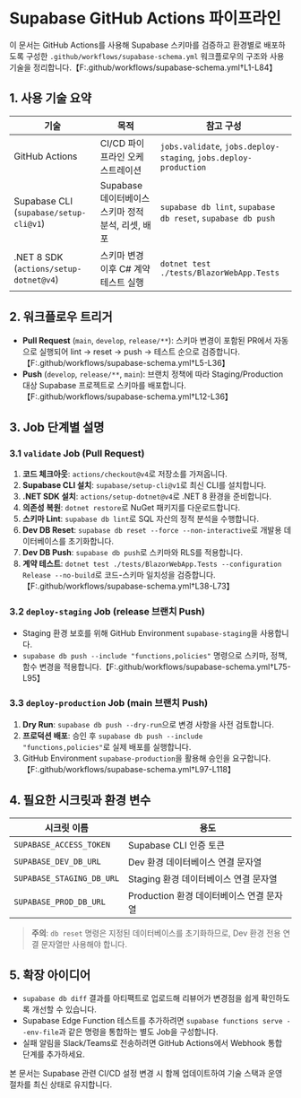 # Supabase GitHub Actions 파이프라인

이 문서는 GitHub Actions를 사용해 Supabase 스키마를 검증하고 환경별로 배포하도록 구성한 `.github/workflows/supabase-schema.yml` 워크플로우의 구조와 사용 기술을 정리합니다.【F:.github/workflows/supabase-schema.yml†L1-L84】

## 1. 사용 기술 요약

| 기술 | 목적 | 참고 구성 |
| --- | --- | --- |
| GitHub Actions | CI/CD 파이프라인 오케스트레이션 | `jobs.validate`, `jobs.deploy-staging`, `jobs.deploy-production` |
| Supabase CLI (`supabase/setup-cli@v1`) | Supabase 데이터베이스 스키마 정적 분석, 리셋, 배포 | `supabase db lint`, `supabase db reset`, `supabase db push` |
| .NET 8 SDK (`actions/setup-dotnet@v4`) | 스키마 변경 이후 C# 계약 테스트 실행 | `dotnet test ./tests/BlazorWebApp.Tests` |

## 2. 워크플로우 트리거

- **Pull Request** (`main`, `develop`, `release/**`): 스키마 변경이 포함된 PR에서 자동으로 실행되어 lint → reset → push → 테스트 순으로 검증합니다.【F:.github/workflows/supabase-schema.yml†L5-L36】
- **Push** (`develop`, `release/**`, `main`): 브랜치 정책에 따라 Staging/Production 대상 Supabase 프로젝트로 스키마를 배포합니다.【F:.github/workflows/supabase-schema.yml†L12-L36】

## 3. Job 단계별 설명

### 3.1 `validate` Job (Pull Request)
1. **코드 체크아웃**: `actions/checkout@v4`로 저장소를 가져옵니다.
2. **Supabase CLI 설치**: `supabase/setup-cli@v1`로 최신 CLI를 설치합니다.
3. **.NET SDK 설치**: `actions/setup-dotnet@v4`로 .NET 8 환경을 준비합니다.
4. **의존성 복원**: `dotnet restore`로 NuGet 패키지를 다운로드합니다.
5. **스키마 Lint**: `supabase db lint`로 SQL 자산의 정적 분석을 수행합니다.
6. **Dev DB Reset**: `supabase db reset --force --non-interactive`로 개발용 데이터베이스를 초기화합니다.
7. **Dev DB Push**: `supabase db push`로 스키마와 RLS를 적용합니다.
8. **계약 테스트**: `dotnet test ./tests/BlazorWebApp.Tests --configuration Release --no-build`로 코드-스키마 일치성을 검증합니다.【F:.github/workflows/supabase-schema.yml†L38-L73】

### 3.2 `deploy-staging` Job (release 브랜치 Push)
- Staging 환경 보호를 위해 GitHub Environment `supabase-staging`을 사용합니다.
- `supabase db push --include "functions,policies"` 명령으로 스키마, 정책, 함수 변경을 적용합니다.【F:.github/workflows/supabase-schema.yml†L75-L95】

### 3.3 `deploy-production` Job (main 브랜치 Push)
1. **Dry Run**: `supabase db push --dry-run`으로 변경 사항을 사전 검토합니다.
2. **프로덕션 배포**: 승인 후 `supabase db push --include "functions,policies"`로 실제 배포를 실행합니다.
3. GitHub Environment `supabase-production`을 활용해 승인을 요구합니다.【F:.github/workflows/supabase-schema.yml†L97-L118】

## 4. 필요한 시크릿과 환경 변수

| 시크릿 이름 | 용도 |
| --- | --- |
| `SUPABASE_ACCESS_TOKEN` | Supabase CLI 인증 토큰 |
| `SUPABASE_DEV_DB_URL` | Dev 환경 데이터베이스 연결 문자열 |
| `SUPABASE_STAGING_DB_URL` | Staging 환경 데이터베이스 연결 문자열 |
| `SUPABASE_PROD_DB_URL` | Production 환경 데이터베이스 연결 문자열 |

> **주의**: `db reset` 명령은 지정된 데이터베이스를 초기화하므로, Dev 환경 전용 연결 문자열만 사용해야 합니다.

## 5. 확장 아이디어

- `supabase db diff` 결과를 아티팩트로 업로드해 리뷰어가 변경점을 쉽게 확인하도록 개선할 수 있습니다.
- Supabase Edge Function 테스트를 추가하려면 `supabase functions serve --env-file`과 같은 명령을 통합하는 별도 Job을 구성합니다.
- 실패 알림을 Slack/Teams로 전송하려면 GitHub Actions에서 Webhook 통합 단계를 추가하세요.

본 문서는 Supabase 관련 CI/CD 설정 변경 시 함께 업데이트하여 기술 스택과 운영 절차를 최신 상태로 유지합니다.
